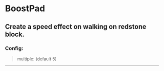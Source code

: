 # BoostPad

## Create a speed effect on walking on redstone block.

### Config:
> multiple: (default 5)
---

